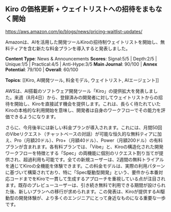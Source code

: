 ## Kiro の価格更新 + ウェイトリストへの招待をまもなく開始

https://aws.amazon.com/jp/blogs/news/pricing-waitlist-updates/

Amazonは、AIを活用した開発ツールKiroの招待制ウェイトリストを開始し、無料ティアを含む新たな料金プランを導入すると発表しました。

**Content Type**: News & Announcements
**Scores**: Signal:5/5 | Depth:2/5 | Unique:1/5 | Practical:4/5 | Anti-Hype:3/5
**Main Journal**: 90/100 | **Annex Potential**: 79/100 | **Overall**: 60/100

**Topics**: [[Kiro, AI開発ツール, 料金モデル, ウェイトリスト, AIエージェント]]

AWSは、AI搭載のソフトウェア開発ツール「Kiro」の提供拡大を発表しました。来週（8月4日）から、登録済みの開発者に対してウェイトリストからの招待を開始し、Kiroを直接試す機会を提供します。これは、長らく待たれていたKiroの本格的な利用開始を意味し、開発者は自身のワークフローでその能力を評価できるようになります。

さらに、今月後半には新しい料金プランが導入されます。これには、月間50回のVibeリクエスト（チャットベースの対話）が可能な恒久的な無料ティアに加え、Pro（月額20ドル）、Pro+（月額40ドル）、Power（月額200ドル）の有料プランが含まれます。各有料プランでは、「Vibe」と、Kiroの構造化された開発ワークフローを特徴とする「Spec」の両機能に個別のリクエスト割り当てが提供され、超過利用も可能です。全ての新規ユーザーは、2週間の無料トライアルを通じてKiroの全機能を体験できます。この料金モデルは、実際の利用パターンに基づいて構築されており、特に「Spec駆動型開発」という、要件から本番対応コードまでをKiroで一貫して生成するアプローチを重視している点が注目されます。既存のプレビューユーザーは、引き続き無料で利用できる期間が設けられた後、新しいプランへの移行が求められます。この発表は、Kiroが提供するAI駆動型の開発体験が、より多くのエンジニアにとって身近なものになる重要な一歩です。